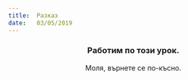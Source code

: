 ```yaml
---
title:  Разказ
date:   03/05/2019
---
```


### <center>Работим по този урок.</center>
<center>Моля, върнете се по-късно.</center>